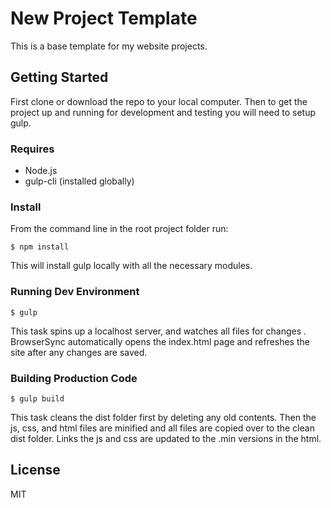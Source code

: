 # New Project Template

This is a base template for my website projects.

## Getting Started

First clone or download the repo to your local computer. Then to get the
project up and running for development and testing you will need to
setup gulp.

### Requires
- Node.js
- gulp-cli (installed globally)

### Install
From the command line in the root project folder run:

```$ npm install```

This will install gulp locally with all the necessary modules.

### Running Dev Environment

```$ gulp```

This task spins up a localhost server, and watches all files for changes
. BrowserSync automatically opens the index.html page and refreshes
the site after any changes are saved.

### Building Production Code

```$ gulp build```

This task cleans the dist folder first by deleting any old contents.
Then the js, css, and html files are minified and all files are copied
over to the clean dist folder. Links the js and css are updated to the
.min versions in the html.

## License
MIT
